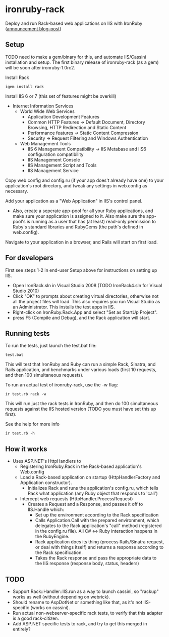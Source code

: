 ironruby-rack
=============
Deploy and run Rack-based web applications on IIS with IronRuby ([announcement blog-post](http://blog.jimmy.schementi.com/2009/05/ironruby-at-railsconf-2009.html#iis))

Setup
-----
TODO need to make a gem/binary for this, and automate IIS/Cassini installation
and setup. The first binary release of ironruby-rack (as a gem) will be soon after
ironruby-1.0rc2.

Install Rack

    igem install rack

Install IIS 6 or 7 (this set of features might be overkill)

*  Internet Information Services
   *  World Wide Web Services
      *  Application Development Features
      *  Common HTTP Features -> Default Document, Directory Browsing, 
         HTTP Redirection and Static Content
      *  Performance features -> Static Content Compression
      *  Security -> Request Filtering and Windows Authentication
   *  Web Management Tools
      *  IIS 6 Management Compatibility -> IIS Metabase and IIS6 configuration
         compatibility
      *  IIS Management Console
      *  IIS Management Script and Tools
      *  IIS Management Service

Copy web.config and config.ru (if your app does't already have one) to your
application's root directory, and tweak any settings in web.config as necessary.

Add your application as a "Web Application" in IIS's control panel.

* Also, create a seperate app-pool for all your Ruby applications, and make
  sure your application is assigned to it. Also make sure the app-pool's
  is running as a user that has (at least) read-only permission to Ruby's
  standard libraries and RubyGems (the path's defined in web.config).

Navigate to your application in a browser, and Rails will start on first load.

For developers
--------------
First see steps 1-2 in end-user Setup above for instructions on setting up IIS.

* Open IronRack.sln in Visual Studio 2008 (TODO IronRack4.sln for Visual Studio 2010)
* Click "OK" to prompts about creating virtual directories, otherwise not 
  all the project files will load. This also requires you run Visual Studio
  as an Administrator. This installs the test apps in IIS.
* Right-click on IronRuby.Rack.App and select "Set as StartUp Project".
* press F5 (Compile and Debug), and the Rack application will start.

Running tests
-------------
To run the tests, just launch the test.bat file:

    test.bat

This will test that IronRuby and Ruby can run a simple Rack, Sinatra, and Rails
application, and benchmarks under various loads (first 10 requests, and then
100 simultaneous requests).

To run an actual test of ironruby-rack, use the -w flag:

    ir test.rb rack -w

This will run just the rack tests in IronRuby, and then do 100 simultaneous
requests against the IIS hosted version (TODO you must have set this up first).

See the help for more info

    ir test.rb -h

How it works
------------
* Uses ASP.NET's HttpHandlers to
   * Registering IronRuby.Rack in the Rack-based application's Web.config
   * Load a Rack-based application on startup (HttpHandlerFactory and 
     Application constructor).
     * Initializes Rack and runs the application's config.ru, which tells Rack
       what application (any Ruby object that responds to 'call')
   * Intercept web requests (HttpHandler.ProcessRequest)
     * Creates a Request and a Response, and passes it off to IIS.Handle which:
       * Set up the environment according to the Rack specification
       * Calls Application.Call with the prepared environment, which delegates 
         to the Rack application's "call" method (registered in the config.ru
         file). All C# <-> Ruby interaction happens in the RubyEngine.
       * Rack application does its thing (process Rails/Sinatra request, or 
         deal with things itself) and returns a response according to the Rack 
         specification.
       * Takes the Rack response and pass the appropriate data to the IIS 
         response (response body, status, headers)

TODO
----
* Support Rack::Handler::IIS.run as a way to launch cassini, so
  "rackup" works as well (without depending on webrick).
* Should rename to AspDotNet or something like that, as it's not IIS-specific
  (works on cassini).
* Run actual non-webserver-specific rack tests, to verify that this adapter
  is a good rack-citizen.
* Add ASP.NET specific tests to rack, and try to get this merged in entirely?
